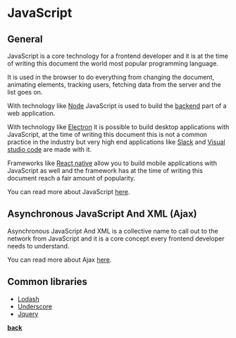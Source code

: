 # JavaScript

## General

JavaScript is a core technology for a frontend developer and it is at the time of writing this document the world most popular programming language.

It is used in the browser to do everything from changing the document, animating elements, tracking users, fetching data from the server and the list goes on.

With technology like [Node](../../backend/node/node.md) JavaScript is used to build the [backend](../../backend/backend.md) part of a web application.

With technology like [Electron](https://electronjs.org/) it is possible to build desktop applications with JavaScript, at the time of writing this document this is not a common practice in the industry but very high end applications like [Slack](https://slack.com/) and [Visual studio code](https://code.visualstudio.com/) are made with it.

Frameworks like [React native](https://facebook.github.io/react-native/) allow you to build mobile applications with JavaScript as well and the framework has at the time of writing this document reach a fair amount of popularity.

You can read more about JavaScript [here](https://developer.mozilla.org/en-US/docs/Web/JavaScript).

## Asynchronous JavaScript And XML (Ajax)

Asynchronous JavaScript And XML is a collective name to call out to the network from JavaScript and it is a core concept every frontend developer needs to understand.

You can read more about Ajax [here](https://en.wikipedia.org/wiki/Ajax_(programming)).

## Common libraries

* [Lodash](https://lodash.com/)
* [Underscore](https://underscorejs.org/)
* [Jquery](https://jquery.com/)

**[back](../../README.md)**
